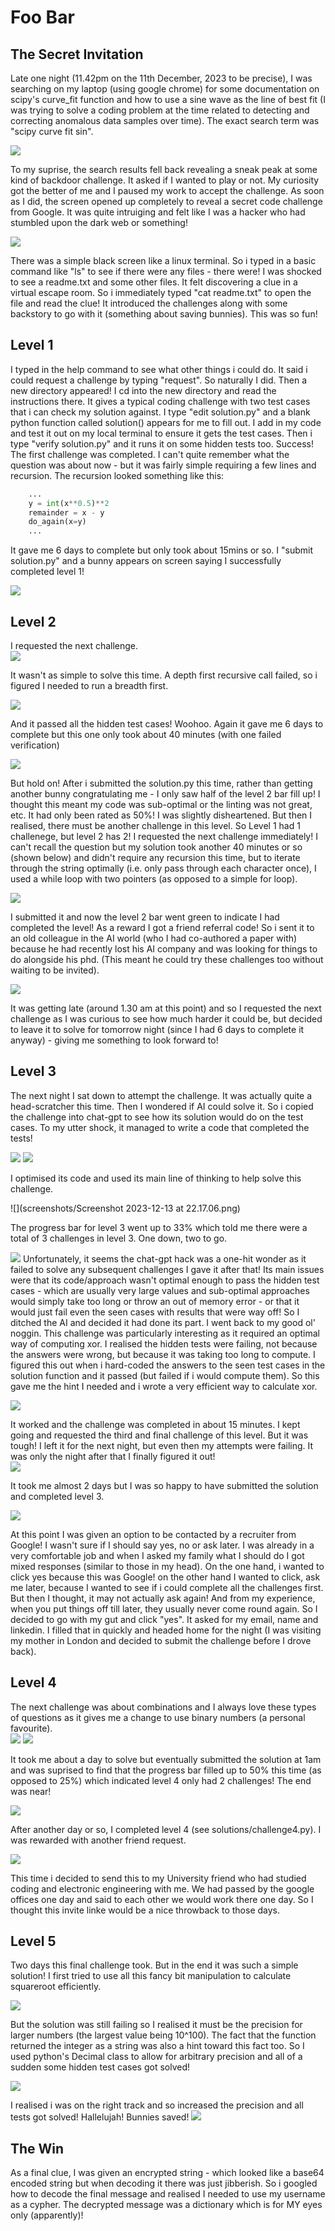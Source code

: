# Foo Bar

## The Secret Invitation

Late one night (11.42pm on the 11th December, 2023 to be precise), I was searching on my laptop (using google chrome) for some documentation on scipy's curve_fit function and how to use a sine wave as the line of best fit (I was trying to solve a coding problem at the time related to detecting and correcting anomalous data samples over time). The exact search term was "scipy curve fit sin". 

![](screenshots/Screenshot_2023-12-11_at_23.42.57.png)

To my suprise, the search results fell back revealing a sneak peak at some kind of backdoor challenge. It asked if I wanted to play or not. My curiosity got the better of me and I paused my work to accept the challenge. As soon as I did, the screen opened up completely to reveal a secret code challenge from Google. It was quite intruiging and felt like I was a hacker who had stumbled upon the dark web or something!

![](screenshots/demo.gif)

There was a simple black screen like a linux terminal. So i typed in a basic command like "ls" to see if there were any files - there were! I was shocked to see a readme.txt and some other files.  It felt discovering a clue in a virtual escape room.  So i immediately typed "cat readme.txt" to open the file and read the clue! It introduced the challenges along with some backstory to go with it (something about saving bunnies).  This was so fun!  

## Level 1
I typed in the help command to see what other things i could do.  It said i could request a challenge by typing "request".  So naturally I did.  Then a new directory appeared! I cd into the new directory and read the instructions there.  It gives a typical coding challenge with two test cases that i can check my solution against.  I type "edit solution.py" and a blank python function called solution() appears for me to fill out.  I add in my code and test it out on my local terminal to ensure it gets the test cases.  Then i type "verify solution.py" and it runs it on some hidden tests too.  Success! The first challenge was completed.  I can't quite remember what the question was about now - but it was fairly simple requiring a few lines and recursion. The recursion looked something like this:

```python
    ...
    y = int(x**0.5)**2
    remainder = x - y
    do_again(x=y)
    ...
```
It gave me 6 days to complete but only took about 15mins or so. I "submit solution.py" and a bunny appears on screen saying I successfully completed level 1! 

![](screenshots/Screenshot_2023-12-12_at_00.05.37.png)



## Level 2
I requested the next challenge.  
![](screenshots/Screenshot_2023-12-12_at_00.46.10.png)

It wasn't as simple to solve this time. A depth first recursive call failed, so i figured I needed to run a breadth first. 

![](screenshots/Screenshot_2023-12-12_at_00.44.26.png)

And it passed all the hidden test cases! Woohoo. Again it gave me 6 days to complete but this one only took about 40 minutes (with one failed verification)

![](screenshots/Screenshot_2023-12-12_at_00.46.20.png)

But hold on! After i submitted the solution.py this time, rather than getting another bunny congratulating me - I only saw half of the level 2 bar fill up!  I thought this meant my code was sub-optimal or the linting was not great, etc. It had only been rated as 50%!  I was slightly disheartened. But then I realised, there must be another challenge in this level.  So Level 1 had 1 challenege, but level 2 has 2!  I requested the next challenge immediately! I can't recall the question but my solution took another 40 minutes or so (shown below) and didn't require any recursion this time, but to iterate through the string optimally (i.e. only pass through each character once), I used a while loop with two pointers (as opposed to a simple for loop).

![](screenshots/Screenshot_2023-12-12_at_01.27.14.png)

I submitted it and now the level 2 bar went green to indicate I had completed the level! As a reward I got a friend referral code! So i sent it to an old colleague in the AI world (who I had co-authored a paper with) because he had recently lost his AI company and was looking for things to do alongside his phd. (This meant he could try these challenges too without waiting to be invited).  

![](screenshots/Screenshot_2023-12-12_at_01.28.11.png)

It was getting late (around 1.30 am at this point) and so I requested the next challenge as I was curious to see how much harder it could be, but decided to leave it to solve for tomorrow night (since I had 6 days to complete it anyway) - giving me something to look forward to!

## Level 3
The next night I sat down to attempt the challenge.  It was actually quite a head-scratcher this time. Then I wondered if AI could solve it.  So i copied the challenge into chat-gpt to see how its solution would do on the test cases. To my utter shock, it managed to write a code that completed the tests! 

![](screenshots/Screenshot_2023-12-13_at_22.18.01.png)
![](screenshots/Screenshot_2023-12-13_at_22.18.09.png)

I optimised its code and used its main line of thinking to help solve this challenge.

![](screenshots/Screenshot 2023-12-13 at 22.17.06.png)

The progress bar for level 3 went up to 33% which told me there were a total of 3 challenges in level 3.  One down, two to go. 

![](screenshots/Screenshot_2023-12-13_at_23.36.38.png)
Unfortunately, it seems the chat-gpt hack was a one-hit wonder as it failed to solve any subsequent challenges I gave it after that! Its main issues were that its code/approach wasn't optimal enough to pass the hidden test cases - which are usually very large values and sub-optimal approaches would simply take too long or throw an out of memory error - or that it would just fail even the seen cases with results that were way off! So I ditched the AI and decided it had done its part.  I went back to my good ol' noggin.  This challenge was particularly interesting as it required an optimal way of computing xor.  I realised the hidden tests were failing, not because the answers were wrong, but because it was taking too long to compute. I figured this out when i hard-coded the answers to the seen test cases in the solution function and it passed (but failed if i would compute them).  So this gave me the hint I needed and i wrote a very efficient way to calculate xor. 

![](screenshots/Screenshot_2023-12-13_at_23.36.28.png)

It worked and the challenge was completed in about 15 minutes.  I kept going and requested the third and final challenge of this level. But it was tough! I left it for the next night, but even then my attempts were failing.  It was only the night after that I finally figured it out!  
![](screenshots/Screenshot_2023-12-16_at_01.43.13.png)

It took me almost 2 days but I was so happy to have submitted the solution and completed level 3. 

![](screenshots/Screenshot_2023-12-15_at_23.23.33.png)

At this point I was given an option to be contacted by a recruiter from Google!  I wasn't sure if I should say yes, no or ask later.  I was already in a very comfortable job and when I asked my family what I should do I got mixed responses (similar to those in my head).  On the one hand, i wanted to click yes because this was Google! on the other hand I wanted to click, ask me later, because I wanted to see if i could complete all the challenges first.  But then I thought, it may not actually ask again! And from my experience, when you put things off till later, they usually never come round again.  So I decided to go with my gut and click "yes".  It asked for my email, name and linkedin.  I filled that in quickly and headed home for the night (I was visiting my mother in London and decided to submit the challenge before I drove back).

## Level 4

The next challenge was about combinations and I always love these types of questions as it gives me a change to use binary numbers (a personal favourite).  
![](screenshots/Screenshot_2023-12-17_at_01.35.13.png)
![](screenshots/Screenshot_2023-12-17_at_01.35.19.png)

It took me about a day to solve but eventually submitted the solution at 1am and was suprised to find that the progress bar filled up to 50% this time (as opposed to 25%) which indicated level 4 only had 2 challenges!  The end was near!

![](screenshots/Screenshot_2023-12-17_at_01.36.17.png)

After another day or so, I completed level 4 (see solutions/challenge4.py). I was rewarded with another friend request. 

![](screenshots/Screenshot_2023-12-19_at_01.00.07.png)

This time i decided to send this to my University friend who had studied coding and electronic engineering with me. We had passed by the google offices one day and said to each other we would work there one day.  So I thought this invite linke would be a nice throwback to those days.  

## Level 5
Two days this final challenge took.  But in the end it was such a simple solution! I first tried to use all this fancy bit manipulation to calculate squareroot efficiently. 

![](screenshots/Screenshot_2023-12-21_at_14.42.13.png)

But the solution was still failing so I realised it must be the precision for larger numbers (the largest value being 10^100).  The fact that the function returned the integer as a string was also a hint toward this fact too. So I used python's Decimal class to allow for arbitrary precision and all of a sudden some hidden test cases got solved! 

![](screenshots/Screenshot_2023-12-21_at_14.42.22.png)

I realised i was on the right track and so increased the precision and all tests got solved! Hallelujah! Bunnies saved!
![](screenshots/Screenshot_2023-12-21_at_10.20.24.png)


## The Win
As a final clue, I was given an encrypted string - which looked like a base64 encoded string but when decoding it there was just jibberish. So i googled how to decode the final message and realised I needed to use my username as a cypher.  The decrypted message was a dictionary which is for MY eyes only (apparently)!
